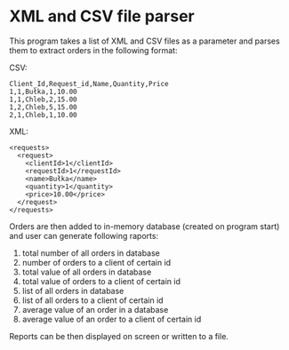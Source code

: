 # XML and CSV file parser

This program takes a list of XML and CSV files as a parameter and parses them to extract orders in the following format:

CSV:

```
Client_Id,Request_id,Name,Quantity,Price
1,1,Bułka,1,10.00
1,1,Chleb,2,15.00
1,2,Chleb,5,15.00
2,1,Chleb,1,10.00
```


XML:

```
<requests>
  <request>
    <clientId>1</clientId>
    <requestId>1</requestId>
    <name>Bułka</name>
    <quantity>1</quantity>
    <price>10.00</price>
  </request>
</requests>
```

Orders are then added to in-memory database (created on program start) and user can generate following raports:

1. total number of all orders in database
2. number of orders to a client of certain id
3. total value of all orders in database
4. total value of orders to a client of certain id
5. list of all orders in database
6. list of all orders to a client of certain id
7. average value of an order in a database
8. average value of an order to a client of certain id

Reports can be then displayed on screen or written to a file.
